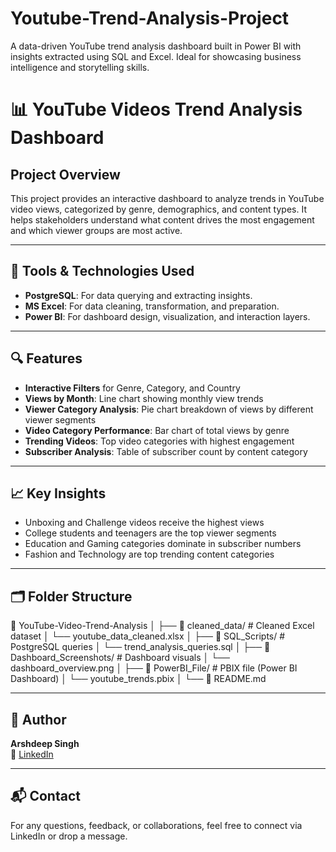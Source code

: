 # Youtube-Trend-Analysis-Project
A data-driven YouTube trend analysis dashboard built in Power BI with insights extracted using SQL and Excel. Ideal for showcasing business intelligence and storytelling skills.


# 📊 YouTube Videos Trend Analysis Dashboard

## Project Overview
This project provides an interactive dashboard to analyze trends in YouTube video views, categorized by genre, demographics, and content types. It helps stakeholders understand what content drives the most engagement and which viewer groups are most active.

---

## 📂 Tools & Technologies Used
- **PostgreSQL**: For data querying and extracting insights.
- **MS Excel**: For data cleaning, transformation, and preparation.
- **Power BI**: For dashboard design, visualization, and interaction layers.

---

## 🔍 Features
- **Interactive Filters** for Genre, Category, and Country
- **Views by Month**: Line chart showing monthly view trends
- **Viewer Category Analysis**: Pie chart breakdown of views by different viewer segments
- **Video Category Performance**: Bar chart of total views by genre
- **Trending Videos**: Top video categories with highest engagement
- **Subscriber Analysis**: Table of subscriber count by content category

---

## 📈 Key Insights
- Unboxing and Challenge videos receive the highest views
- College students and teenagers are the top viewer segments
- Education and Gaming categories dominate in subscriber numbers
- Fashion and Technology are top trending content categories

---

## 🗂 Folder Structure
📁 YouTube-Video-Trend-Analysis
│
├── 📁 cleaned_data/ # Cleaned Excel dataset
│ └── youtube_data_cleaned.xlsx
│
├── 📁 SQL_Scripts/ # PostgreSQL queries
│ └── trend_analysis_queries.sql
│
├── 📁 Dashboard_Screenshots/ # Dashboard visuals
│ └── dashboard_overview.png
│
├── 📁 PowerBI_File/ # PBIX file (Power BI Dashboard)
│ └── youtube_trends.pbix
│
└── 📄 README.md


---

## 🧠 Author
**Arshdeep Singh**  
🔗 [LinkedIn](https://www.linkedin.com/in/arshdeep-singh-900540b0-data-analyst)

---

## 📬 Contact
For any questions, feedback, or collaborations, feel free to connect via LinkedIn or drop a message.

